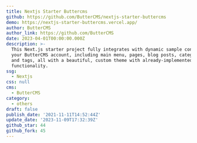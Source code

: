 ```yaml
---
title: Nextjs Starter Buttercms
github: https://github.com/ButterCMS/nextjs-starter-buttercms
demo: https://nextjs-starter-buttercms.vercel.app/
author: ButterCMS
author_link: https://github.com/ButterCMS
date: 2023-04-01T00:00:00.000Z
description: >-
  This Next.js starter project fully integrates with dynamic sample content from
  your ButterCMS account, including main menu, pages, blog posts, categories,
  and tags, all with a beautiful, custom theme with already-implemented search
  functionality.
ssg:
  - Nextjs
css: null
cms:
  - ButterCMS
category:
  - others
draft: false
publish_date: '2021-11-11T14:52:44Z'
update_date: '2023-11-09T17:32:39Z'
github_star: 44
github_fork: 45
---
```

